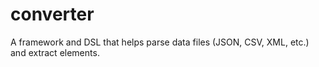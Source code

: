 converter
=========
A framework and DSL that helps parse data files (JSON, CSV, XML, etc.) and extract elements.
